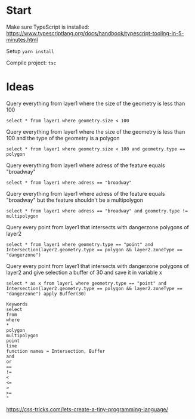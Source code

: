 # Start
Make sure TypeScript is installed:
https://www.typescriptlang.org/docs/handbook/typescript-tooling-in-5-minutes.html

Setup
`yarn install`

Compile project:
`tsc`

# Ideas
Query everything from layer1 where the size of the geometry is less than 100

`select * from layer1 where geometry.size < 100`

Query everything from layer1 where the size of the geometry is less than 100 and the type of the geometry is a polygon

`select * from layer1 where geometry.size < 100 and geometry.type == polygon`

Query everything from layer1 where adress of the feature equals "broadway"

`select * from layer1 where adress == "broadway"`

Query everything from layer1 where adress of the feature equals "broadway" but the feature shouldn't be a multipolygon

`select * from layer1 where adress == "broadway" and geometry.type != multipolygon`

Query every point from layer1 that intersects with dangerzone polygons of layer2

`select * from layer1 where geometry.type == "point" and Intersection(layer2.geometry.type == polygon && layer2.zoneType == "dangerzone")`

Query every point from layer1 that intersects with dangerzone polygons of layer2 and give selection a buffer of 30 and save it in variable x

`select * as x from layer1 where geometry.type == "point" and Intersection(layer2.geometry.type == polygon && layer2.zoneType == "dangerzone") apply Buffer(30)`

```
Keywords
select
from
where
*
polygon
multipolygon
point
line
function names = Intersection, Buffer
and
or
==
!=
<
<=
>
>=
"
```


https://css-tricks.com/lets-create-a-tiny-programming-language/

